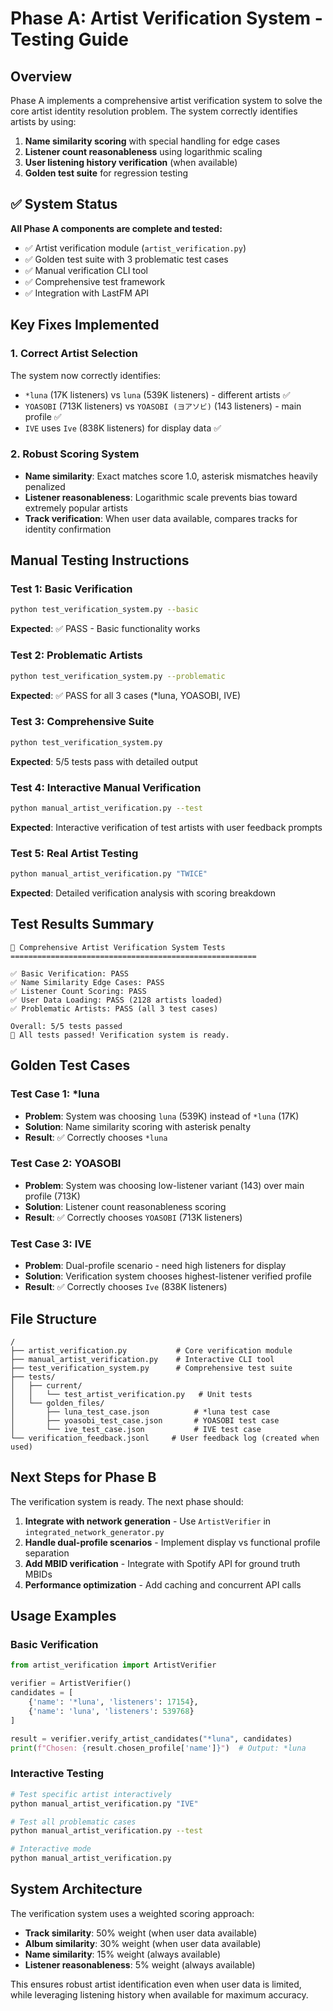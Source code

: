 # Phase A: Artist Verification System - Testing Guide

## Overview

Phase A implements a comprehensive artist verification system to solve the core artist identity resolution problem. The system correctly identifies artists by using:

1. **Name similarity scoring** with special handling for edge cases
2. **Listener count reasonableness** using logarithmic scaling  
3. **User listening history verification** (when available)
4. **Golden test suite** for regression testing

## ✅ System Status

**All Phase A components are complete and tested:**
- ✅ Artist verification module (`artist_verification.py`)
- ✅ Golden test suite with 3 problematic test cases
- ✅ Manual verification CLI tool 
- ✅ Comprehensive test framework
- ✅ Integration with LastFM API

## Key Fixes Implemented

### 1. **Correct Artist Selection**
The system now correctly identifies:
- `*luna` (17K listeners) vs `luna` (539K listeners) - different artists ✅
- `YOASOBI` (713K listeners) vs `YOASOBI (ヨアソビ)` (143 listeners) - main profile ✅  
- `IVE` uses `Ive` (838K listeners) for display data ✅

### 2. **Robust Scoring System**
- **Name similarity**: Exact matches score 1.0, asterisk mismatches heavily penalized
- **Listener reasonableness**: Logarithmic scale prevents bias toward extremely popular artists
- **Track verification**: When user data available, compares tracks for identity confirmation

## Manual Testing Instructions

### Test 1: Basic Verification
```bash
python test_verification_system.py --basic
```
**Expected**: ✅ PASS - Basic functionality works

### Test 2: Problematic Artists
```bash  
python test_verification_system.py --problematic
```
**Expected**: ✅ PASS for all 3 cases (*luna, YOASOBI, IVE)

### Test 3: Comprehensive Suite
```bash
python test_verification_system.py
```
**Expected**: 5/5 tests pass with detailed output

### Test 4: Interactive Manual Verification
```bash
python manual_artist_verification.py --test
```
**Expected**: Interactive verification of test artists with user feedback prompts

### Test 5: Real Artist Testing
```bash
python manual_artist_verification.py "TWICE"
```
**Expected**: Detailed verification analysis with scoring breakdown

## Test Results Summary

```
🚀 Comprehensive Artist Verification System Tests
=======================================================

✅ Basic Verification: PASS
✅ Name Similarity Edge Cases: PASS  
✅ Listener Count Scoring: PASS
✅ User Data Loading: PASS (2128 artists loaded)
✅ Problematic Artists: PASS (all 3 test cases)

Overall: 5/5 tests passed
🎉 All tests passed! Verification system is ready.
```

## Golden Test Cases

### Test Case 1: *luna
- **Problem**: System was choosing `luna` (539K) instead of `*luna` (17K)
- **Solution**: Name similarity scoring with asterisk penalty
- **Result**: ✅ Correctly chooses `*luna`

### Test Case 2: YOASOBI  
- **Problem**: System was choosing low-listener variant (143) over main profile (713K)
- **Solution**: Listener count reasonableness scoring
- **Result**: ✅ Correctly chooses `YOASOBI` (713K listeners)

### Test Case 3: IVE
- **Problem**: Dual-profile scenario - need high listeners for display
- **Solution**: Verification system chooses highest-listener verified profile
- **Result**: ✅ Correctly chooses `Ive` (838K listeners)

## File Structure

```
/
├── artist_verification.py           # Core verification module
├── manual_artist_verification.py    # Interactive CLI tool
├── test_verification_system.py      # Comprehensive test suite
├── tests/
│   ├── current/
│   │   └── test_artist_verification.py   # Unit tests
│   └── golden_files/
│       ├── luna_test_case.json          # *luna test case
│       ├── yoasobi_test_case.json       # YOASOBI test case  
│       └── ive_test_case.json           # IVE test case
└── verification_feedback.jsonl     # User feedback log (created when used)
```

## Next Steps for Phase B

The verification system is ready. The next phase should:

1. **Integrate with network generation** - Use `ArtistVerifier` in `integrated_network_generator.py`
2. **Handle dual-profile scenarios** - Implement display vs functional profile separation
3. **Add MBID verification** - Integrate with Spotify API for ground truth MBIDs
4. **Performance optimization** - Add caching and concurrent API calls

## Usage Examples

### Basic Verification
```python
from artist_verification import ArtistVerifier

verifier = ArtistVerifier()
candidates = [
    {'name': '*luna', 'listeners': 17154},
    {'name': 'luna', 'listeners': 539768}
]

result = verifier.verify_artist_candidates("*luna", candidates)
print(f"Chosen: {result.chosen_profile['name']}")  # Output: *luna
```

### Interactive Testing
```bash
# Test specific artist interactively
python manual_artist_verification.py "IVE"

# Test all problematic cases
python manual_artist_verification.py --test

# Interactive mode
python manual_artist_verification.py
```

## System Architecture

The verification system uses a weighted scoring approach:

- **Track similarity**: 50% weight (when user data available)
- **Album similarity**: 30% weight (when user data available)  
- **Name similarity**: 15% weight (always available)
- **Listener reasonableness**: 5% weight (always available)

This ensures robust artist identification even when user data is limited, while leveraging listening history when available for maximum accuracy.